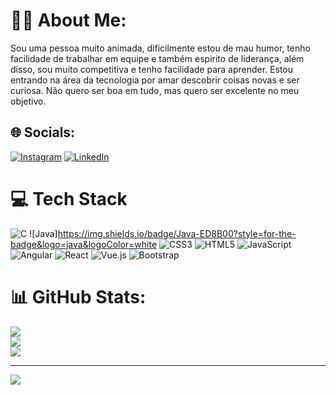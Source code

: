 # 👩‍⚕️ About Me:
Sou uma pessoa muito animada, dificilmente estou de mau humor, tenho facilidade de trabalhar em equipe e também espirito de liderança, além disso, sou muito competitiva e tenho facilidade para aprender. Estou entrando na área da tecnologia por amar descobrir coisas novas e ser curiosa. Não quero ser boa em tudo, mas quero ser excelente no meu objetivo.


## 🌐 Socials:
[![Instagram](https://img.shields.io/badge/Instagram-%23E4405F.svg?logo=Instagram&logoColor=white)](https://instagram.com/thaisttorres) [![LinkedIn](https://img.shields.io/badge/LinkedIn-%230077B5.svg?logo=linkedin&logoColor=white)](https://linkedin.com/in/https://www.linkedin.com/in/thais-torres-16b434264/) 

# 💻 Tech Stack
![C](https://img.shields.io/badge/c-%2300599C.svg?style=for-the-badge&logo=c&logoColor=white) ![Java]https://img.shields.io/badge/Java-ED8B00?style=for-the-badge&logo=java&logoColor=white ![CSS3](https://img.shields.io/badge/css3-%231572B6.svg?style=for-the-badge&logo=css3&logoColor=white) ![HTML5](https://img.shields.io/badge/html5-%23E34F26.svg?style=for-the-badge&logo=html5&logoColor=white) ![JavaScript](https://img.shields.io/badge/javascript-%23323330.svg?style=for-the-badge&logo=javascript&logoColor=%23F7DF1E) ![Angular](https://img.shields.io/badge/angular-%23DD0031.svg?style=for-the-badge&logo=angular&logoColor=white) ![React](https://img.shields.io/badge/react-%2320232a.svg?style=for-the-badge&logo=react&logoColor=%2361DAFB) ![Vue.js](https://img.shields.io/badge/vuejs-%2335495e.svg?style=for-the-badge&logo=vuedotjs&logoColor=%234FC08D) ![Bootstrap](https://img.shields.io/badge/bootstrap-%23563D7C.svg?style=for-the-badge&logo=bootstrap&logoColor=white)
# 📊 GitHub Stats:
![](https://github-readme-stats.vercel.app/api?username=thaisttorres&theme=yeblu&hide_border=false&include_all_commits=true&count_private=true)<br/>
![](https://github-readme-streak-stats.herokuapp.com/?user=thaisttorres&theme=yeblu&hide_border=false)<br/>
![](https://github-readme-stats.vercel.app/api/top-langs/?username=thaisttorres&theme=yeblu&hide_border=false&include_all_commits=true&count_private=true&layout=compact)

---
[![](https://visitcount.itsvg.in/api?id=thaisttorres&icon=0&color=0)](https://visitcount.itsvg.in)

<!-- Proudly created with GPRM ( https://gprm.itsvg.in ) -->
